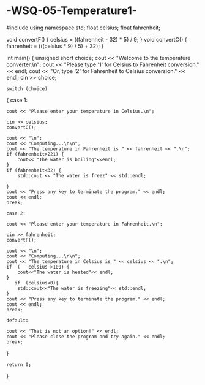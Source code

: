 # -WSQ-05-Temperature1-

#include <iostream>
using namespace std;
float celsius;
float fahrenheit;

void convertF()
{
	celsius = ((fahrenheit - 32) * 5) / 9;
}
void convertC()
{
	fahrenheit = (((celsius * 9) / 5) + 32);
}

int main()
{
	unsigned short choice;
	cout << "Welcome to the temperature converter.\n";
	cout << "Please type '1' for Celsius to Fahrenheit conversion." << endl;
	cout << "Or, type '2' for Fahrenheit to Celsius conversion." << endl;
	cin >> choice;

	switch (choice)
{
	case 1:

	cout << "Please enter your temperature in Celsius.\n";

	cin >> celsius;
	convertC();

	cout << "\n";
	cout << "Computing...\n\n";
	cout << "The temperature in Fahrenheit is " << fahrenheit << ".\n";
	if (fahrenheit>221) {
		cout<< "The water is boiling"<<endl;
	}
	if (fahrenheit<32) {
		std::cout << "The water is freez" << std::endl;

	}
	cout << "Press any key to terminate the program." << endl;
	cout << endl;
	break;

	case 2:

	cout << "Please enter your temperature in Fahrenheit.\n";

	cin >> fahrenheit;
	convertF();

	cout << "\n";
	cout << "Computing...\n\n";
	cout << "The temperature in Celsius is " << celsius << ".\n";
	if  (	celsius >100) {
		cout<<"The water is heated"<< endl;
	}
	   if  (celsius<0){
		std::cout<<"The water is freezing"<< std::endl;
	}
	cout << "Press any key to terminate the program." << endl;
	cout << endl;
	break;

	default:

	cout << "That is not an option!" << endl;
	cout << "Please close the program and try again." << endl;
	break;

}

	return 0;
}
